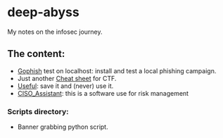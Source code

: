 # deep-abyss

My notes on the infosec journey.

## The content:

- [Gophish](https://github.com/SharkUncle/deep-abyss/blob/master/Gophish.md) test on localhost: install and test a local phishing campaign.
- Just another [Cheat sheet](https://github.com/SharkUncle/deep-abyss/blob/master/Cheat_sheet.md) for CTF.
- [Useful](https://github.com/SharkUncle/deep-abyss/blob/master/Useful.md): save it and (never) use it.
- [CISO_Assistant](https://github.com/SharkUncle/deep-abyss/blob/master/CISO_assistant.md): this is a software use for risk management

### Scripts directory:

- Banner grabbing python script.
